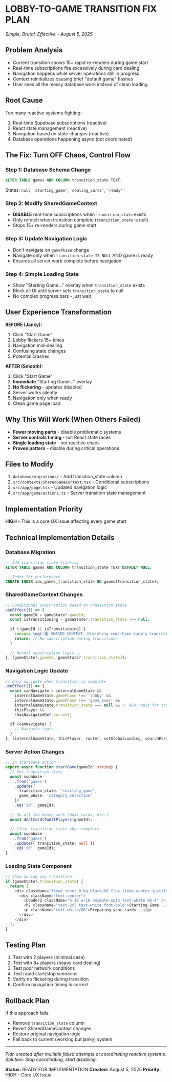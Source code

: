 # LOBBY-TO-GAME TRANSITION FIX PLAN
*Simple, Brutal, Effective - August 5, 2025*

## **Problem Analysis**
- Current transition shows 15+ rapid re-renders during game start
- Real-time subscriptions fire excessively during card dealing 
- Navigation happens while server operations still in progress
- Context reinitializes causing brief "default game" flashes
- User sees all the messy database work instead of clean loading

## **Root Cause** 
Too many reactive systems fighting:
1. Real-time Supabase subscriptions (reactive)
2. React state management (reactive) 
3. Navigation based on state changes (reactive)
4. Database operations happening async (not coordinated)

## **The Fix: Turn OFF Chaos, Control Flow**

### **Step 1: Database Schema Change**
```sql
ALTER TABLE games ADD COLUMN transition_state TEXT;
```
States: `null`, `'starting_game'`, `'dealing_cards'`, `'ready'`

### **Step 2: Modify SharedGameContext**
- **DISABLE** real-time subscriptions when `transition_state` exists
- Only refetch when transition complete (`transition_state` is null)
- Stops 15+ re-renders during game start

### **Step 3: Update Navigation Logic** 
- Don't navigate on `gamePhase` change
- Navigate only when `transition_state IS NULL` AND game is ready
- Ensures all server work complete before navigation

### **Step 4: Simple Loading State**
- Show "Starting Game..." overlay when `transition_state` exists
- Block all UI until server sets `transition_state` to null
- No complex progress bars - just wait

## **User Experience Transformation**

**BEFORE (Janky):**
1. Click "Start Game"
2. Lobby flickers 15+ times 
3. Navigation mid-dealing
4. Confusing state changes
5. Potential crashes

**AFTER (Smooth):**
1. Click "Start Game" 
2. **Immediate** "Starting Game..." overlay
3. **No flickering** - updates disabled
4. Server works silently 
5. Navigation only when ready
6. Clean game page load

## **Why This Will Work (When Others Failed)**
- **Fewer moving parts** - disable problematic systems
- **Server controls timing** - not React state races
- **Single loading state** - not reactive chaos  
- **Proven pattern** - disable during critical operations

## **Files to Modify**
1. `database/migrations/` - Add transition_state column
2. `src/contexts/SharedGameContext.tsx` - Conditional subscriptions
3. `src/app/page.tsx` - Updated navigation logic
4. `src/app/game/actions.ts` - Server transition state management

## **Implementation Priority**
**HIGH** - This is a core UX issue affecting every game start

## **Technical Implementation Details**

### **Database Migration**
```sql
-- Add transition state tracking
ALTER TABLE games ADD COLUMN transition_state TEXT DEFAULT NULL;

-- Index for performance
CREATE INDEX idx_games_transition_state ON games(transition_state);
```

### **SharedGameContext Changes**
```typescript
// Conditional subscription based on transition state
useEffect(() => {
  const gameId = gameState?.gameId;
  const isTransitioning = gameState?.transition_state !== null;
  
  if (!gameId || isTransitioning) {
    console.log('🔇 SHARED_CONTEXT: Disabling real-time during transition');
    return; // No subscription during transitions
  }
  
  // Normal subscription logic...
}, [gameState?.gameId, gameState?.transition_state]);
```

### **Navigation Logic Update**
```typescript
// Only navigate when transition is complete
useEffect(() => {
  const canNavigate = internalGameState && 
    internalGameState.gamePhase !== 'lobby' && 
    internalGameState.gamePhase !== 'game_over' && 
    internalGameState.transition_state === null && // NEW: Wait for transition complete
    thisPlayer && 
    !hasNavigatedRef.current;
    
  if (canNavigate) {
    // Navigate logic...
  }
}, [internalGameState, thisPlayer, router, setGlobalLoading, searchParams]);
```

### **Server Action Changes**
```typescript
// In startGame action
export async function startGame(gameId: string) {
  // Set transition state
  await supabase
    .from('games')
    .update({ 
      transition_state: 'starting_game',
      game_phase: 'category_selection' 
    })
    .eq('id', gameId);
  
  // Do all the heavy work (deal cards, etc.)
  await dealCardsToAllPlayers(gameId);
  
  // Clear transition state when complete
  await supabase
    .from('games')
    .update({ transition_state: null })
    .eq('id', gameId);
}
```

### **Loading State Component**
```typescript
// Show during any transition
if (gameState?.transition_state) {
  return (
    <div className="fixed inset-0 bg-black/80 flex items-center justify-center z-50">
      <div className="text-center">
        <Loader2 className="h-16 w-16 animate-spin text-white mb-4" />
        <h2 className="text-2xl text-white font-bold">Starting Game...</h2>
        <p className="text-white/80">Preparing your cards...</p>
      </div>
    </div>
  );
}
```

## **Testing Plan**
1. Test with 2 players (minimal case)
2. Test with 8+ players (heavy card dealing)
3. Test poor network conditions
4. Test rapid start/stop scenarios
5. Verify no flickering during transition
6. Confirm navigation timing is correct

## **Rollback Plan**
If this approach fails:
- Remove `transition_state` column
- Revert SharedGameContext changes
- Restore original navigation logic
- Fall back to current (working but janky) system

---
*Plan created after multiple failed attempts at coordinating reactive systems. Solution: Stop coordinating, start disabling.*

**Status:** READY FOR IMPLEMENTATION
**Created:** August 5, 2025
**Priority:** HIGH - Core UX Issue